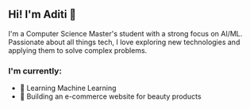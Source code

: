 ## Hi! I'm Aditi 👋

I'm a Computer Science Master's student with a strong focus on AI/ML. Passionate about all things tech, I love exploring new technologies and applying them to solve complex problems. 

### I'm currently: 
- 🌱 Learning Machine Learning
- 🌱 Building an e-commerce website for beauty products


